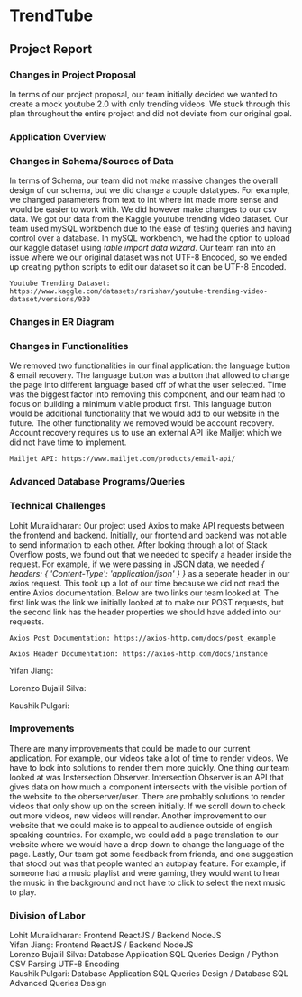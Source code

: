 # TrendTube

## Project Report

### Changes in Project Proposal

In terms of our project proposal, our team initially decided we wanted to create a mock youtube 2.0 with only trending videos. We stuck through this plan throughout the entire project and did not deviate from our original goal.

### Application Overview



### Changes in Schema/Sources of Data

In terms of Schema, our team did not make massive changes the overall design of our schema, but we did change a couple datatypes. For example, we changed parameters from text to int where int made more sense and would be easier to work with. We did however make changes to our csv data. We got our data from the Kaggle youtube trending video dataset. Our team used mySQL workbench due to the ease of testing queries and having control over a database. In mySQL workbench, we had the option to upload our kaggle dataset using *table import data wizard*. Our team ran into an issue where we our original dataset was not UTF-8 Encoded, so we ended up creating python scripts to edit our dataset so it can be UTF-8 Encoded.   

```
Youtube Trending Dataset: https://www.kaggle.com/datasets/rsrishav/youtube-trending-video-dataset/versions/930
```

### Changes in ER Diagram



### Changes in Functionalities

We removed two functionalities in our final application: the language button & email recovery. The language button was a button that allowed to change the page into different language based off of what the user selected. Time was the biggest factor into removing this component, and our team had to focus on building a minimum viable product first. This language button would be additional functionality that we would add to our website in the future. The other functionality we removed would be account recovery. Account recovery requires us to use an external API like Mailjet which we did not have time to implement. 

```
Mailjet API: https://www.mailjet.com/products/email-api/
```

### Advanced Database Programs/Queries

### Technical Challenges

Lohit Muralidharan: Our project used Axios to make API requests between the frontend and backend. Initially, our frontend and backend was not able to send information to each other. After looking through a lot of Stack Overflow posts, we found out that we needed to specify a header inside the request. For example, if we were passing in JSON data, we needed *{ headers: { 'Content-Type': 'application/json' } }* as a seperate header in our axios request. This took up a lot of our time because we did not read the entire Axios documentation. Below are two links our team looked at. The first link was the link we initially looked at to make our POST requests, but the second link has the header properties we should have added into our requests.

```
Axios Post Documentation: https://axios-http.com/docs/post_example
```
```
Axios Header Documentation: https://axios-http.com/docs/instance
```

Yifan Jiang: 

Lorenzo Bujalil Silva: 

Kaushik Pulgari: 

### Improvements

There are many improvements that could be made to our current application. For example, our videos take a lot of time to render videos. We have to look into solutions to render them more quickly. One thing our team looked at was Instersection Observer. Intersection Observer is an API that gives data on how much a component intersects with the visible portion of the website to the oberserver/user. There are probably solutions to render videos that only show up on the screen initially. If we scroll down to check out more videos, new videos will render. Another improvement to our website that we could make is to appeal to audience outside of english speaking countries. For example, we could add a page translation to our website where we would have a drop down to change the language of the page. Lastly, Our team got some feedback from friends, and one suggestion that stood out was that people wanted an autoplay feature. For example, if someone had a music playlist and were gaming, they would want to hear the music in the background and not have to click to select the next music to play.

### Division of Labor

Lohit Muralidharan: Frontend ReactJS / Backend NodeJS <br />
Yifan Jiang: Frontend ReactJS / Backend NodeJS <br />
Lorenzo Bujalil Silva: Database Application SQL Queries Design / Python CSV Parsing UTF-8 Encoding <br />
Kaushik Pulgari: Database Application SQL Queries Design / Database SQL Advanced Queries Design <br />
